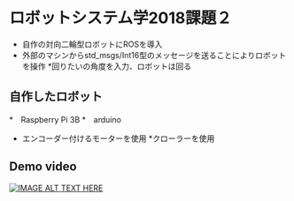 # ロボットシステム学2018課題２

* 自作の対向二輪型ロボットにROSを導入
* 外部のマシンからstd_msgs/Int16型のメッセージを送ることによりロボットを操作
*回りたいの角度を入力、ロボットは回る

## 自作したロボット

*　Raspberry Pi 3B
*　arduino
* エンコーダー付けるモーターを使用
*クローラーを使用



## Demo video
[![IMAGE ALT TEXT HERE](http://img.youtube.com/vi/lyaqA_CdyN4/0.jpg)](http://www.youtube.com/watch?v=lyaqA_CdyN4)
